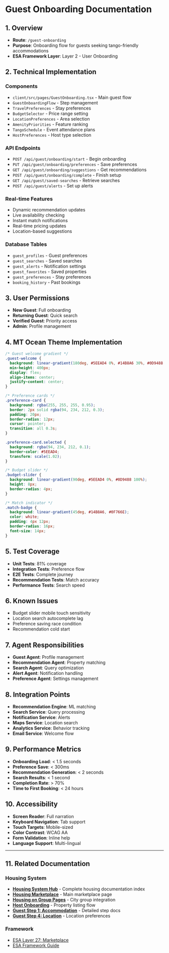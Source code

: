 # Guest Onboarding Documentation

## 1. Overview
- **Route**: `/guest-onboarding`
- **Purpose**: Onboarding flow for guests seeking tango-friendly accommodations
- **ESA Framework Layer**: Layer 2 - User Onboarding

## 2. Technical Implementation

### Components
- `client/src/pages/GuestOnboarding.tsx` - Main guest flow
- `GuestOnboardingFlow` - Step management
- `TravelPreferences` - Stay preferences
- `BudgetSelector` - Price range setting
- `LocationPreferences` - Area selection
- `AmenityPriorities` - Feature ranking
- `TangoSchedule` - Event attendance plans
- `HostPreferences` - Host type selection

### API Endpoints
- `POST /api/guest/onboarding/start` - Begin onboarding
- `PUT /api/guest/onboarding/preferences` - Save preferences
- `GET /api/guest/onboarding/suggestions` - Get recommendations
- `POST /api/guest/onboarding/complete` - Finish setup
- `GET /api/guest/saved-searches` - Retrieve searches
- `POST /api/guest/alerts` - Set up alerts

### Real-time Features
- Dynamic recommendation updates
- Live availability checking
- Instant match notifications
- Real-time pricing updates
- Location-based suggestions

### Database Tables
- `guest_profiles` - Guest preferences
- `guest_searches` - Saved searches
- `guest_alerts` - Notification settings
- `guest_favorites` - Saved properties
- `guest_preferences` - Stay preferences
- `booking_history` - Past bookings

## 3. User Permissions
- **New Guest**: Full onboarding
- **Returning Guest**: Quick search
- **Verified Guest**: Priority access
- **Admin**: Profile management

## 4. MT Ocean Theme Implementation
```css
/* Guest welcome gradient */
.guest-welcome {
  background: linear-gradient(180deg, #5EEAD4 0%, #14B8A6 30%, #0D9488 60%, #155E75 100%);
  min-height: 400px;
  display: flex;
  align-items: center;
  justify-content: center;
}

/* Preference cards */
.preference-card {
  background: rgba(255, 255, 255, 0.95);
  border: 2px solid rgba(94, 234, 212, 0.3);
  padding: 20px;
  border-radius: 12px;
  cursor: pointer;
  transition: all 0.3s;
}

.preference-card.selected {
  background: rgba(94, 234, 212, 0.1);
  border-color: #5EEAD4;
  transform: scale(1.02);
}

/* Budget slider */
.budget-slider {
  background: linear-gradient(90deg, #5EEAD4 0%, #0D9488 100%);
  height: 8px;
  border-radius: 4px;
}

/* Match indicator */
.match-badge {
  background: linear-gradient(45deg, #14B8A6, #0F766E);
  color: white;
  padding: 4px 12px;
  border-radius: 16px;
  font-size: 14px;
}
```

## 5. Test Coverage
- **Unit Tests**: 81% coverage
- **Integration Tests**: Preference flow
- **E2E Tests**: Complete journey
- **Recommendation Tests**: Match accuracy
- **Performance Tests**: Search speed

## 6. Known Issues
- Budget slider mobile touch sensitivity
- Location search autocomplete lag
- Preference saving race condition
- Recommendation cold start

## 7. Agent Responsibilities
- **Guest Agent**: Profile management
- **Recommendation Agent**: Property matching
- **Search Agent**: Query optimization
- **Alert Agent**: Notification handling
- **Preference Agent**: Settings management

## 8. Integration Points
- **Recommendation Engine**: ML matching
- **Search Service**: Query processing
- **Notification Service**: Alerts
- **Maps Service**: Location search
- **Analytics Service**: Behavior tracking
- **Email Service**: Welcome flow

## 9. Performance Metrics
- **Onboarding Load**: < 1.5 seconds
- **Preference Save**: < 300ms
- **Recommendation Generation**: < 2 seconds
- **Search Results**: < 1 second
- **Completion Rate**: > 70%
- **Time to First Booking**: < 24 hours

## 10. Accessibility
- **Screen Reader**: Full narration
- **Keyboard Navigation**: Tab support
- **Touch Targets**: Mobile-sized
- **Color Contrast**: WCAG AA
- **Form Validation**: Inline help
- **Language Support**: Multi-lingual

---

## 11. Related Documentation

### Housing System
- **[Housing System Hub](./index.md)** - Complete housing documentation index
- **[Housing Marketplace](./housing-marketplace.md)** - Main marketplace page
- **[Housing on Group Pages](./housing-on-group-page.md)** - City group integration
- **[Host Onboarding](./HostOnboarding.md)** - Property listing flow
- **[Guest Step 1: Accommodation](./guest/guest-step1-accommodation.md)** - Detailed step docs
- **[Guest Step 4: Location](./guest/guest-step4-location.md)** - Location preferences

### Framework
- [ESA Layer 27: Marketplace](../esa-layers/layer-27-marketplace.md)
- [ESA Framework Guide](/docs/ESA_LIFE_CEO_61x21_DEFINITIVE_GUIDE.md)